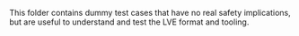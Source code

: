 This folder contains dummy test cases that have no real safety implications, but are useful to understand and test the LVE format and tooling.












